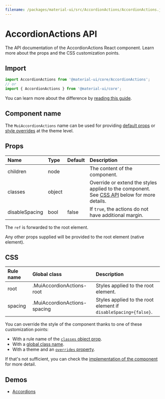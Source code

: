 ```yaml
---
filename: /packages/material-ui/src/AccordionActions/AccordionActions.js
---
```


<!--- This documentation is automatically generated, do not try to edit it. -->

# AccordionActions API

<p class="description">The API documentation of the AccordionActions React component. Learn more about the props and the CSS customization points.</p>

## Import

```js
import AccordionActions from '@material-ui/core/AccordionActions';
// or
import { AccordionActions } from '@material-ui/core';
```

You can learn more about the difference by [reading this guide](/guides/minimizing-bundle-size/).



## Component name

The `MuiAccordionActions` name can be used for providing [default props](/customization/globals/#default-props) or [style overrides](/customization/globals/#css) at the theme level.

## Props

| Name | Type | Default | Description |
|:-----|:-----|:--------|:------------|
| <span class="prop-name">children</span> | <span class="prop-type">node</span> |  | The content of the component. |
| <span class="prop-name">classes</span> | <span class="prop-type">object</span> |  | Override or extend the styles applied to the component. See [CSS API](#css) below for more details. |
| <span class="prop-name">disableSpacing</span> | <span class="prop-type">bool</span> | <span class="prop-default">false</span> | If `true`, the actions do not have additional margin. |

The `ref` is forwarded to the root element.

Any other props supplied will be provided to the root element (native element).

## CSS

| Rule name | Global class | Description |
|:-----|:-------------|:------------|
| <span class="prop-name">root</span> | <span class="prop-name">.MuiAccordionActions-root</span> | Styles applied to the root element.
| <span class="prop-name">spacing</span> | <span class="prop-name">.MuiAccordionActions-spacing</span> | Styles applied to the root element if `disableSpacing={false}`.

You can override the style of the component thanks to one of these customization points:

- With a rule name of the [`classes` object prop](/customization/components/#overriding-styles-with-classes).
- With a [global class name](/customization/components/#overriding-styles-with-global-class-names).
- With a theme and an [`overrides` property](/customization/globals/#css).

If that's not sufficient, you can check the [implementation of the component](https://github.com/mui-org/material-ui/blob/master/packages/material-ui/src/AccordionActions/AccordionActions.js) for more detail.

## Demos

- [Accordions](/components/accordion/)

